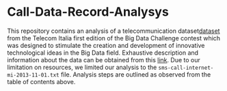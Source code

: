 # Call-Data-Record-Analysys
This repository contains an analysis of a telecommunication dataset[dataset](https://dataverse.harvard.edu/dataverse/bigdatachallenge?q=&types=datasets&sort=dateSort&order=desc&page=1 ) from the Telecom Italia first edition of the Big Data Challenge contest which was designed to stimulate the creation and development of innovative technological ideas in the Big Data field. Exhaustive description and information about the data can be obtained from this [link](https://www.nature.com/articles/sdata201555?hash=152d20bc-ea8b-4a2e-af80-c4777b3c12b1). Due to our limitation on resources, we limited our analysis to the ```sms-call-internet-mi-2013-11-01.txt``` file. Analysis steps are outlined as observed from the table of contents above.

